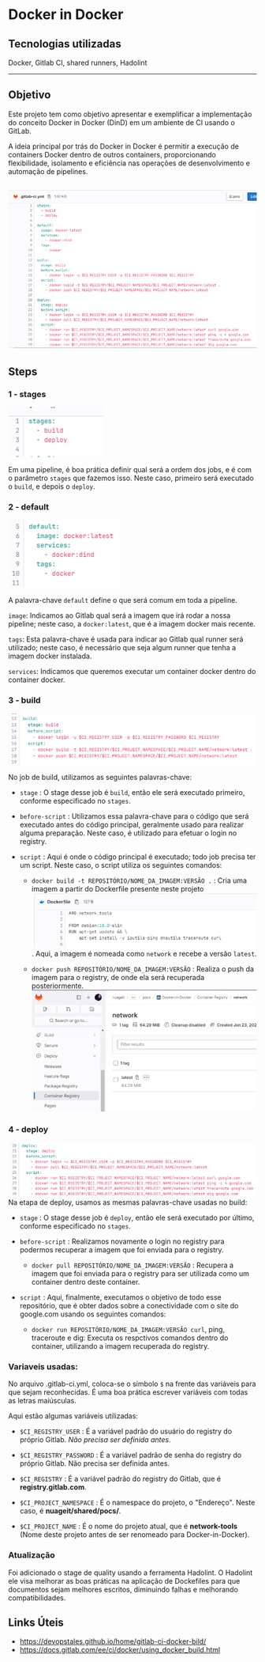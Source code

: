 # Docker in Docker

## Tecnologias utilizadas

Docker, Gitlab CI, shared runners, Hadolint

---

## Objetivo

Este projeto tem como objetivo apresentar e exemplificar a implementação do conceito Docker in Docker (DinD) em um ambiente de CI usando o GitLab. 

A ideia principal por trás do Docker in Docker é permitir a execução de containers Docker dentro de outros containers, proporcionando flexibilidade, isolamento e eficiência nas operações de desenvolvimento e automação de pipelines.

![Pipeline](./images/pipeline.png)
---

## Steps

### 1 - stages
![stages](./images/stages.png)

Em uma pipeline, é boa prática definir qual será a ordem dos jobs, e é com o parâmetro `stages` que fazemos isso. Neste caso, primeiro será executado o `build`, e depois o `deploy`.

### 2 - default
![default](./images/default.png)

A palavra-chave `default` define o que será comum em toda a pipeline.

`image`: Indicamos ao Gitlab qual será a imagem que irá rodar a nossa pipeline; neste caso, a `docker:latest`, que é a imagem docker mais recente.

`tags`: Esta palavra-chave é usada para indicar ao Gitlab qual runner será utilizado; neste caso, é necessário que seja algum runner que tenha a imagem docker instalada.

`services`: Indicamos que queremos executar um container docker dentro do container docker.

### 3 - build
![build](./images/build.png)

No job de build, utilizamos as seguintes palavras-chave:

- `stage` : O stage desse job é `build`, então ele será executado primeiro, conforme especificado no `stages`.

- `before-script` : Utilizamos essa palavra-chave para o código que será executado antes do código principal, geralmente usado para realizar alguma preparação. Neste caso, é utilizado para efetuar o login no registry.

- `script` : Aqui é onde o código principal é executado; todo job precisa ter um script. Neste caso, o script utiliza os seguintes comandos:

    - `docker build -t REPOSITÓRIO/NOME_DA_IMAGEM:VERSÃO .` : Cria uma imagem a partir do Dockerfile presente neste projeto  ![Dockerfile](./images/dockerfile.png). Aqui, a imagem é nomeada como `network` e recebe a versão `latest`.

    - `docker push REPOSITÓRIO/NOME_DA_IMAGEM:VERSÃO` : Realiza o push da imagem para o registry, de onde ela será recuperada posteriormente.  ![registry](./images/registry.png)

### 4 - deploy
![deploy](./images/deploy.png)
Na etapa de deploy, usamos as mesmas palavras-chave usadas no build:

- `stage` : O stage desse job é `deploy`, então ele será executado por último, conforme especificado no `stages`.

- `before-script` : Realizamos novamente o login no registry para podermos recuperar a imagem que foi enviada para o registry.

    - `docker pull REPOSITÓRIO/NOME_DA_IMAGEM:VERSÃO` : Recupera a imagem que foi enviada para o registry para ser utilizada como um container dentro deste container.

- `script` : Aqui, finalmente, executamos o objetivo de todo esse repositório, que é obter dados sobre a conectividade com o site do google.com usando os seguintes comandos:

    - `docker run REPOSITÓRIO/NOME_DA_IMAGEM:VERSÃO curl`, ping, traceroute e dig: Executa os respctivos comandos dentro do container, utilizando a imagem recuperada do registry.

### Variaveis usadas: 
No arquivo .gitlab-ci.yml, coloca-se o símbolo `$` na frente das variáveis para que sejam reconhecidas. É uma boa prática escrever variáveis com todas as letras maiúsculas.

Aqui estão algumas variáveis utilizadas:

- `$CI_REGISTRY_USER` : É a variável padrão do usuário do registry do próprio Gitlab. *Não precisa ser definida antes*.

- `$CI_REGISTRY_PASSWORD` : É a variável padrão de senha do registry do próprio Gitlab. Não precisa ser definida antes.

- `$CI_REGISTRY` : É a variável padrão do registry do Gitlab, que é **registry.gitlab.com**.

- `$CI_PROJECT_NAMESPACE` : É o namespace do projeto, o "Endereço". Neste caso, é **nuageit/shared/pocs/**.

- `$CI_PROJECT_NAME` : É o nome do projeto atual, que é **network-tools** (Nome deste projeto antes de ser renomeado para Docker-in-Docker).

### Atualização
Foi adicionado o stage de quality usando a ferramenta Hadolint.
O Hadolint ele visa melhorar as boas práticas na aplicação de Dockefiles para que documentos sejam melhores escritos, diminuindo falhas e melhorando compatibilidades.

## Links Úteis
- https://devopstales.github.io/home/gitlab-ci-docker-bild/
- https://docs.gitlab.com/ee/ci/docker/using_docker_build.html
